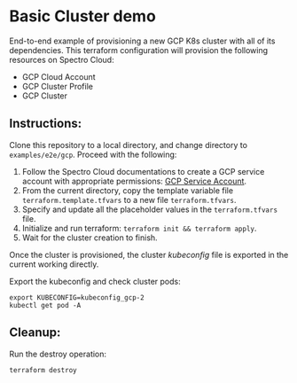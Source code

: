 # Basic Cluster demo

End-to-end example of provisioning a new GCP K8s cluster with all of its dependencies. This terraform configuration
will provision the following resources on Spectro Cloud:
- GCP Cloud Account
- GCP Cluster Profile
- GCP Cluster

## Instructions:

Clone this repository to a local directory, and change directory to `examples/e2e/gcp`. Proceed with the following:
1. Follow the Spectro Cloud documentations to create a GCP service account with appropriate permissions:
[GCP Service Account](https://docs.spectrocloud.com/clusters/?clusterType=google_cloud_cluster#creatingagcpcloudaccount).
2. From the current directory, copy the template variable file `terraform.template.tfvars` to a new file `terraform.tfvars`.
3. Specify and update all the placeholder values in the `terraform.tfvars` file.
4. Initialize and run terraform: `terraform init && terraform apply`.
5. Wait for the cluster creation to finish.

Once the cluster is provisioned, the cluster _kubeconfig_ file is exported in the current working directly.

Export the kubeconfig and check cluster pods:

```shell
export KUBECONFIG=kubeconfig_gcp-2
kubectl get pod -A
```

## Cleanup:

Run the destroy operation:

```shell
terraform destroy
```
